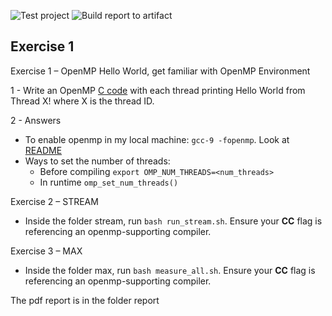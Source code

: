 ![Test project](https://github.com/Jacarte/HPC_2/workflows/Test%20project/badge.svg)  ![Build report to artifact](https://github.com/Jacarte/HPC_2/workflows/Build%20document%20to%20artifact/badge.svg)
## Exercise 1

Exercise 1 – OpenMP Hello World, get familiar with OpenMP Environment

1 -  Write an OpenMP [C code](hello.c) with each thread printing Hello World from Thread X! where X is the thread ID.

2 - Answers
  - To enable openmp in my local machine: ```gcc-9 -fopenmp```. Look at [README](README.md)
  - Ways to set the number of threads:
    - Before compiling ```export OMP_NUM_THREADS=<num_threads>```
	- In runtime ```omp_set_num_threads()```


Exercise 2 – STREAM

- Inside the folder stream, run ```bash run_stream.sh```. Ensure your **CC** flag is referencing an openmp-supporting compiler.
 

Exercise 3 – MAX

- Inside the folder max, run ```bash measure_all.sh```. Ensure your **CC** flag is referencing an openmp-supporting compiler.


The pdf report is in the folder report
